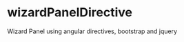 wizardPanelDirective
====================

Wizard Panel using angular directives, bootstrap and jquery
